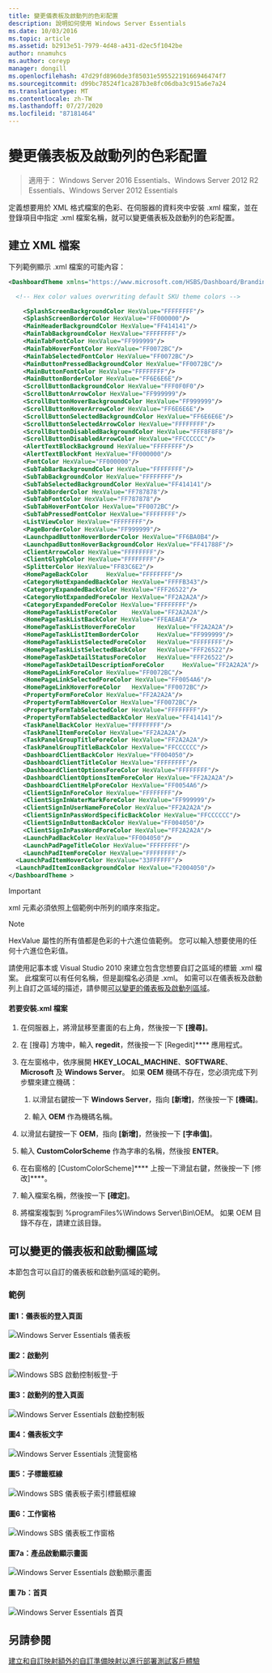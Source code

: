 ```yaml
---
title: 變更儀表板及啟動列的色彩配置
description: 說明如何使用 Windows Server Essentials
ms.date: 10/03/2016
ms.topic: article
ms.assetid: b2913e51-7979-4d48-a431-d2ec5f1042be
author: nnamuhcs
ms.author: coreyp
manager: dongill
ms.openlocfilehash: 47d29fd8960de3f85031e59552219166946474f7
ms.sourcegitcommit: d99bc78524f1ca287b3e8fc06dba3c915a6e7a24
ms.translationtype: MT
ms.contentlocale: zh-TW
ms.lasthandoff: 07/27/2020
ms.locfileid: "87181464"
---
```

# <a name="change-the-color-scheme-of-the-dashboard-and-launchpad"></a>變更儀表板及啟動列的色彩配置

>適用于： Windows Server 2016 Essentials、Windows Server 2012 R2 Essentials、Windows Server 2012 Essentials

定義想要用於 XML 格式檔案的色彩、在伺服器的資料夾中安裝 .xml 檔案，並在登錄項目中指定 .xml 檔案名稱，就可以變更儀表板及啟動列的色彩配置。

## <a name="create-the-xml-file"></a>建立 XML 檔案
 下列範例顯示 .xml 檔案的可能內容：

```xml
<DashboardTheme xmlns="https://www.microsoft.com/HSBS/Dashboard/Branding/2010">

  <!-- Hex color values overwriting default SKU theme colors -->

    <SplashScreenBackgroundColor HexValue="FFFFFFFF"/>
    <SplashScreenBorderColor HexValue="FF000000"/>
    <MainHeaderBackgroundColor HexValue="FF414141"/>
    <MainTabBackgroundColor HexValue="FFFFFFFF"/>
    <MainTabFontColor HexValue="FF999999"/>
    <MainTabHoverFontColor HexValue="FF0072BC"/>
    <MainTabSelectedFontColor HexValue="FF0072BC"/>
    <MainButtonPressedBackgroundColor HexValue="FF0072BC"/>
    <MainButtonFontColor HexValue="FFFFFFFF"/>
    <MainButtonBorderColor HexValue="FF6E6E6E"/>
    <ScrollButtonBackgroundColor HexValue="FFF0F0F0"/>
    <ScrollButtonArrowColor HexValue="FF999999"/>
    <ScrollButtonHoverBackgroundColor HexValue="FF999999"/>
    <ScrollButtonHoverArrowColor HexValue="FF6E6E6E"/>
    <ScrollButtonSelectedBackgroundColor HexValue="FF6E6E6E"/>
    <ScrollButtonSelectedArrowColor HexValue="FFFFFFFF"/>
    <ScrollButtonDisabledBackgroundColor HexValue="FFF8F8F8"/>
    <ScrollButtonDisabledArrowColor HexValue="FFCCCCCC"/>
    <AlertTextBlockBackground HexValue="FFFFFFFF"/>
    <AlertTextBlockFont HexValue="FF000000"/>
    <FontColor HexValue="FF000000"/>
    <SubTabBarBackgroundColor HexValue="FFFFFFFF"/>
    <SubTabBackgroundColor HexValue="FFFFFFFF"/>
    <SubTabSelectedBackgroundColor HexValue="FF414141"/>
    <SubTabBorderColor HexValue="FF787878"/>
    <SubTabFontColor HexValue="FF787878"/>
    <SubTabHoverFontColor HexValue="FF0072BC"/>
    <SubTabPressedFontColor HexValue="FFFFFFFF"/>
    <ListViewColor HexValue="FFFFFFFF"/>
    <PageBorderColor HexValue="FF999999"/>   
    <LaunchpadButtonHoverBorderColor HexValue="FF6BA0B4"/>
    <LaunchpadButtonHoverBackgroundColor HexValue="FF41788F"/>
    <ClientArrowColor HexValue="FFFFFFFF"/>
    <ClientGlyphColor HexValue="FFFFFFFF"/>
    <SplitterColor HexValue="FF83C6E2"/>
    <HomePageBackColor     HexValue="FFFFFFFF"/>
    <CategoryNotExpandedBackColor HexValue="FFFFB343"/>
    <CategoryExpandedBackColor HexValue="FFF26522"/>
    <CategoryNotExpandedForeColor HexValue="FF2A2A2A"/>
    <CategoryExpandedForeColor HexValue="FFFFFFFF"/>
    <HomePageTaskListForeColor    HexValue="FF2A2A2A"/>
    <HomePageTaskListBackColor HexValue="FFEAEAEA"/>
    <HomePageTaskListHoverForeColor      HexValue="FF2A2A2A"/>
    <HomePageTaskListItemBorderColor     HexValue="FF999999"/>
    <HomePageTaskListSelectedForeColor   HexValue="FFFFFFFF"/>
    <HomePageTaskListSelectedBackColor   HexValue="FFF26522"/>
    <HomePageTaskDetailStatusForeColor   HexValue="FFF26522"/>
    <HomePageTaskDetailDescriptionForeColor     HexValue="FF2A2A2A"/>
    <HomePageLinkForeColor HexValue="FF0072BC"/>
    <HomePageLinkSelectedForeColor HexValue="FF0054A6"/>
    <HomePageLinkHoverForeColor   HexValue="FF0072BC"/>
    <PropertyFormForeColor HexValue="FF2A2A2A"/>
    <PropertyFormTabHoverColor HexValue="FF0072BC"/>
    <PropertyFormTabSelectedColor HexValue="FFFFFFFF"/>
    <PropertyFormTabSelectedBackColor HexValue="FF414141"/>
    <TaskPanelBackColor HexValue="FFFFFFFF"/>
    <TaskPanelItemForeColor HexValue="FF2A2A2A"/>
    <TaskPanelGroupTitleForeColor HexValue="FF2A2A2A"/>
    <TaskPanelGroupTitleBackColor HexValue="FFCCCCCC"/>
    <DashboardClientBackColor HexValue="FF004050"/>
    <DashboardClientTitleColor HexValue="FFFFFFFF"/>
    <DashboardClientOptionsForeColor HexValue="FFFFFFFF"/>
    <DashboardClientOptionsItemForeColor HexValue="FF2A2A2A"/>
    <DashboardClientHelpForeColor HexValue="FF0054A6"/>
    <ClientSignInForeColor HexValue="FFFFFFFF"/>
    <ClientSignInWaterMarkForeColor HexValue="FF999999"/>
    <ClientSignInUserNameForeColor HexValue="FF2A2A2A"/>
    <ClientSignInPassWordSpecificBackColor HexValue="FFCCCCCC"/>
    <ClientSignInButtonBackColor HexValue="FF004050"/>
    <ClientSignInPassWordForeColor HexValue="FF2A2A2A"/>
    <LaunchPadBackColor HexValue="FF004050"/>
    <LaunchPadPageTitleColor HexValue="FFFFFFFF"/>
    <LaunchPadItemForeColor HexValue="FFFFFFFF"/>
  <LaunchPadItemHoverColor HexValue="33FFFFFF"/>
  <LaunchPadItemIconBackgroundColor HexValue="F2004050"/>
</DashboardTheme >

```

> [!IMPORTANT]
>  xml 元素必須依照上個範例中所列的順序來指定。

> [!NOTE]
>  HexValue 屬性的所有值都是色彩的十六進位值範例。 您可以輸入想要使用的任何十六進位色彩值。

 請使用記事本或 Visual Studio 2010 來建立包含您想要自訂之區域的標籤 .xml 檔案。 此檔案可以有任何名稱，但是副檔名必須是 .xml。 如需可以在儀表板及啟動列上自訂之區域的描述，請參閱[可以變更的儀表板及啟動列區域](Change-the-Color-Scheme-of-the-Dashboard-and-Launchpad.md#BKMK_Dashboard)。

#### <a name="to-install-the-xml-file"></a>若要安裝.xml 檔案

1.  在伺服器上，將滑鼠移至畫面的右上角，然後按一下 **[搜尋]**。

2.  在 [搜尋] 方塊中，輸入 **regedit**，然後按一下 [Regedit]**** 應用程式。

3.  在左窗格中，依序展開 **HKEY_LOCAL_MACHINE**、**SOFTWARE**、**Microsoft** 及 **Windows Server**。 如果 **OEM** 機碼不存在，您必須完成下列步驟來建立機碼：

    1.  以滑鼠右鍵按一下 **Windows Server**，指向 **[新增]**，然後按一下 **[機碼]**。

    2.  輸入 **OEM** 作為機碼名稱。

4.  以滑鼠右鍵按一下 **OEM**，指向 **[新增]**，然後按一下 **[字串值]**。

5.  輸入 **CustomColorScheme** 作為字串的名稱，然後按 **ENTER**。

6.  在右窗格的 [CustomColorScheme]**** 上按一下滑鼠右鍵，然後按一下 [修改]****。

7.  輸入檔案名稱，然後按一下 **[確定]**。

8.  將檔案複製到 %programFiles%\Windows Server\Bin\OEM。 如果 OEM 目錄不存在，請建立該目錄。

##  <a name="dashboard-and-launchpad-areas-that-can-be-changed"></a><a name="BKMK_Dashboard"></a>可以變更的儀表板和啟動欄區域
 本節包含可以自訂的儀表板和啟動列區域的範例。

### <a name="examples"></a>範例

####  <a name="figure-1-sign-in-page-of-the-dashboard"></a><a name="BKMK_Figure1"></a>圖1：儀表板的登入頁面
 ![Windows Server Essentials 儀表板](media/SBS8_ADK_Dashboard_Signin_RC.png "SBS8_ADK_Dashboard_Signin_RC")

####  <a name="figure-2-launchpad"></a><a name="BKMK_Figure2"></a>圖2：啟動列
 ![Windows SBS 啟動控制板登&#45;于](media/SBS8_ADK_LaunchpadSignin2.png "SBS8_ADK_LaunchpadSignin2")

####  <a name="figure-3-sign-in-page-of-the-launchpad"></a><a name="BKMK_Figure3"></a>圖3：啟動列的登入頁面
 ![Windows Server Essentials 啟動控制板](media/SBS8_ADK_Launchpad_Signin_RC.png "SBS8_ADK_Launchpad_Signin_RC")

####  <a name="figure-4-dashboard-text"></a><a name="BKMK_Figure4"></a>圖4：儀表板文字
 ![Windows Server Essentials 流覽窗格](media/SBS8_ADK_Navigation_RC.png "SBS8_ADK_Navigation_RC")

####  <a name="figure-5-subtab-border"></a><a name="BKMK_Figure5"></a>圖5：子標籤框線
 ![Windows SBS 儀表板子索引標籤框線](media/SBS8_ADK_DashboardSubtabborder.png "SBS8_ADK_DashboardSubtabborder")

####  <a name="figure-6-task-pane"></a><a name="BKMK_Figure6"></a>圖6：工作窗格
 ![Windows SBS 儀表板工作窗格](media/SBS8_ADK_DashboardTaskPane.png "SBS8_ADK_DashboardTaskPane")

####  <a name="figure-7a-product-splash-screen"></a><a name="BKMK_Figure9"></a>圖7a：產品啟動顯示畫面
 ![Windows Server Essentials 啟動顯示畫面](media/SBS8_ADK_productspalshscreen_RC.png "SBS8_ADK_productspalshscreen_RC")

#### <a name="figure-7b-home-page"></a>圖 7b：首頁
 ![Windows Server Essentials 首頁](media/SBS8_ADK_Dashboard_HomePage_RC.png "SBS8_ADK_Dashboard_HomePage_RC")

## <a name="see-also"></a>另請參閱
 [建立和自訂映射額外的](Creating-and-Customizing-the-Image.md)[自訂](Additional-Customizations.md)[準備映射以進行部署](Preparing-the-Image-for-Deployment.md)[測試客戶體驗](Testing-the-Customer-Experience.md)